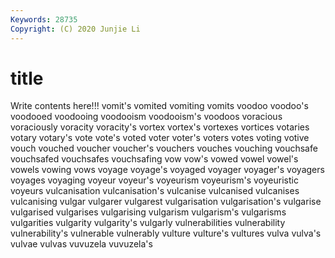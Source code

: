 ```yaml
---
Keywords: 28735
Copyright: (C) 2020 Junjie Li
---
```


# title

Write contents here!!!
vomit's 
vomited 
vomiting 
vomits 
voodoo 
voodoo's
voodooed 
voodooing 
voodooism 
voodooism's 
voodoos 
voracious 
voraciously 
voracity 
voracity's 
vortex
vortex's 
vortexes 
vortices 
votaries 
votary 
votary's 
vote 
vote's 
voted 
voter
voter's 
voters 
votes 
voting 
votive 
vouch 
vouched 
voucher 
voucher's 
vouchers
vouches 
vouching 
vouchsafe 
vouchsafed 
vouchsafes 
vouchsafing 
vow 
vow's 
vowed 
vowel
vowel's 
vowels 
vowing 
vows 
voyage 
voyage's 
voyaged 
voyager 
voyager's 
voyagers
voyages 
voyaging 
voyeur 
voyeur's 
voyeurism 
voyeurism's 
voyeuristic 
voyeurs 
vulcanisation 
vulcanisation's
vulcanise 
vulcanised 
vulcanises 
vulcanising 
vulgar 
vulgarer 
vulgarest 
vulgarisation 
vulgarisation's 
vulgarise
vulgarised 
vulgarises 
vulgarising 
vulgarism 
vulgarism's 
vulgarisms 
vulgarities 
vulgarity 
vulgarity's 
vulgarly
vulnerabilities 
vulnerability 
vulnerability's 
vulnerable 
vulnerably 
vulture 
vulture's 
vultures 
vulva 
vulva's
vulvae 
vulvas 
vuvuzela 
vuvuzela's 
